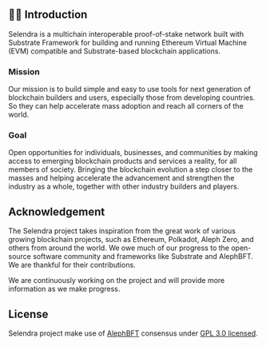## 🙋‍♀️ Introduction 
Selendra is  a multichain interoperable proof-of-stake network built with Substrate Framework for building and running Ethereum Virtual Machine (EVM) compatible and Substrate-based blockchain applications.

### Mission
Our mission is to build simple and easy to use tools for next generation of blockchain builders and users, especially those from developing countries. So they can help accelerate mass adoption and reach all corners of the world.

### Goal
Open opportunities for individuals, businesses, and communities by making access to emerging blockchain products and services a reality, for all members of society. Bringing the blockchain evolution a step closer to the masses and helping accelerate the advancement and strengthen the industry as a whole, together with other industry builders and players.

## Acknowledgement

The Selendra project takes inspiration from the great work of various growing blockchain projects, such as Ethereum, Polkadot, Aleph Zero, and others from around the world. We owe much of our progress to the open-source software community and frameworks like Substrate and AlephBFT. We are thankful for their contributions.

We are continuously working on the project and will provide more information as we make progress.

## License
Selendra project make use of [AlephBFT](https://crates.io/crates/aleph-bft) consensus under [GPL 3.0 licensed](LICENSE).

